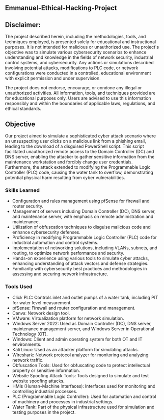 ## Emmanuel-Ethical-Hacking-Project
## Disclaimer:

The project described herein, including the methodologies, tools, and techniques employed, is presented solely for educational and instructional purposes. It is not intended for malicious or unauthorized use. The project's objective was to simulate various cybersecurity scenarios to enhance understanding and knowledge in the fields of network security, industrial control systems, and cybersecurity. Any actions or simulations described involving potential attacks, modifications to PLC code, or network configurations were conducted in a controlled, educational environment with explicit permission and under supervision.

The project does not endorse, encourage, or condone any illegal or unauthorized activities. All information, tools, and techniques provided are for educational purposes only. Users are advised to use this information responsibly and within the boundaries of applicable laws, regulations, and ethical standards.

## Objective


Our project aimed to simulate a sophisticated cyber attack scenario where an unsuspecting user clicks on a malicious link from a phishing email, leading to the download of a disguised PowerShell script. This script facilitated unauthorized remote access to the Domain Controller (DC) and DNS server, enabling the attacker to gather sensitive information from the maintenance workstation and forcibly change user credentials. Furthermore, the attack extended to modifying the Programmable Logic Controller (PLC) code, causing the water tank to overflow, demonstrating potential physical harm resulting from cyber vulnerabilities.

### Skills Learned

- Configuration and rules management using pfSense for firewall and router security.
- Management of servers including Domain Controller (DC), DNS server, and maintenance server, with emphasis on remote administration and maintenance.
- Utilization of obfuscation techniques to disguise malicious code and enhance cybersecurity defenses.
- Proficiency in modifying Programmable Logic Controller (PLC) code for industrial automation and control systems.
- Implementation of networking solutions, including VLANs, subnets, and routing, to optimize network performance and security.
- Hands-on experience using various tools to simulate cyber attacks, enhancing understanding of attack vectors and defense strategies.
- Familiarity with cybersecurity best practices and methodologies in assessing and securing network infrastructure.

  
### Tools Used

- Click PLC: Controls inlet and outlet pumps of a water tank, including PIT for water level measurement.
- pfSense: Firewall and router configuration and management.
- Canva: Network design tool.
- VMware: Virtualization platform for network simulation.
- Windows Server 2022: Used as Domain Controller (DC), DNS server, maintenance management server, and Windows Server in Operational Technology (OT).
- Windows: Client and admin operating system for both OT and IT environments.
- Kali Linux: Used as an attacker platform for simulating attacks.
- Wireshark: Network protocol analyzer for monitoring and analyzing network traffic.
- Obfuscation Tools: Used for obfuscating code to protect intellectual property or sensitive information.
- Website Spoofing Attack Tools: Tools designed to simulate and test website spoofing attacks.
- HMIs (Human-Machine Interfaces): Interfaces used for monitoring and controlling industrial processes.
- PLC (Programmable Logic Controller): Used for automation and control of machinery and processes in industrial settings.
- Water Tank: Part of the physical infrastructure used for simulation and testing purposes in the project.




